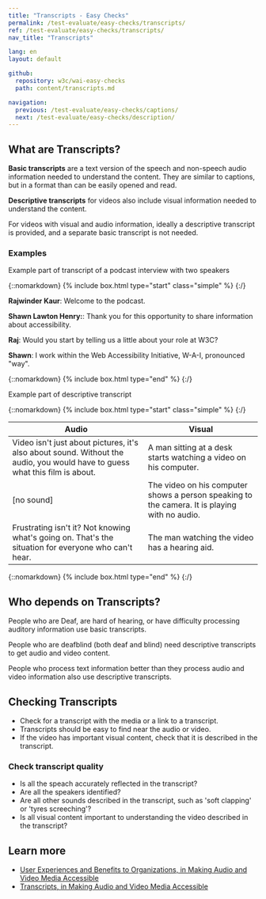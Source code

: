```yaml
---
title: "Transcripts - Easy Checks"
permalink: /test-evaluate/easy-checks/transcripts/
ref: /test-evaluate/easy-checks/transcripts/
nav_title: "Transcripts"

lang: en
layout: default

github:
  repository: w3c/wai-easy-checks
  path: content/transcripts.md

navigation:
  previous: /test-evaluate/easy-checks/captions/
  next: /test-evaluate/easy-checks/description/
---
```


## What are Transcripts?

**Basic transcripts** are a text version of the speech and non-speech audio information needed to understand the content. They are similar to captions, but in a format than can be easily opened and read.

**Descriptive transcripts** for videos also include visual information needed to understand the content.

For videos with visual and audio information, ideally a descriptive transcript is provided, and a separate basic transcript is not needed.

### Examples

Example part of transcript of a podcast interview with two speakers

{::nomarkdown}
{% include box.html type="start" class="simple" %}
{:/}

<p><strong>Rajwinder Kaur</strong>: Welcome to the podcast.</p>
<p><strong>Shawn Lawton Henry:</strong>: Thank you for this opportunity to share information about accessibility.</p>
<p><strong>Raj</strong>: Would you start by telling us a little about your role at W3C?</p>
<p><strong>Shawn</strong>: I work within the Web Accessibility Initiative, W-A-I, pronounced "way". </p>

{::nomarkdown}
{% include box.html type="end" %}
{:/}

Example part of descriptive transcript

{::nomarkdown}
{% include box.html type="start" class="simple" %}
{:/}

<table>
  <thead>
    <tr>
      <th>Audio</th>
      <th>Visual</th>
    </tr>
  </thead>
  <tbody>
    <tr>
      <td>Video isn't just about pictures, it's also about sound. Without the audio, you would have to guess what this film is about.</td>
      <td>A man sitting at a desk starts watching a video on his computer.<br></td>
    </tr>
    <tr>
      <td>[no sound]</td>
      <td>The video on his computer shows a person speaking to the camera. It is playing with no audio.</td>
    </tr>
    <tr>
      <td>Frustrating isn't it? Not knowing what's going on. That's the situation for everyone who can't hear.</td>
      <td>The man watching the video has a hearing aid.</td>
    </tr>
  </tbody>
</table>

{::nomarkdown}
{% include box.html type="end" %}
{:/}

## Who depends on Transcripts?

People who are Deaf, are hard of hearing, or have difficulty processing auditory information use basic transcripts.

People who are deafblind (both deaf and blind) need descriptive transcripts to get audio and video content. 

People who process text information better than they process audio and video information also use descriptive transcripts.

## Checking Transcripts

* Check for a transcript with the media or a link to a transcript.
* Transcripts should be easy to find near the audio or video.
* If the video has important visual content, check that it is described in the transcript.

### Check transcript quality

* Is all the speach accurately reflected in the transcript?
* Are all the speakers identified?
* Are all other sounds described in the transcript, such as 'soft clapping' or 'tyres screeching'?
* Is all visual content important to understanding the video described in the transcript?

## Learn more

* [User Experiences and Benefits to Organizations, in Making Audio and Video Media Accessible](/media/av/users-orgs/)
* [Transcripts, in Making Audio and Video Media Accessible](/media/av/transcripts/)